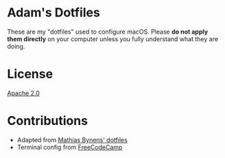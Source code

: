 Adam's Dotfiles
===============

These are my "dotfiles" used to configure macOS. Please **do not apply
them directly** on your computer unless you fully understand what they
are doing.

License
=======
[Apache 2.0](https://apache.org/licenses/LICENSE-2.0)

Contributions
=============
* Adapted from [Mathias Bynens' dotfiles](https://github.com/mathiasbynens/dotfiles) 
* Terminal config from [FreeCodeCamp](https://medium.freecodecamp.org/jazz-up-your-bash-terminal-a-step-by-step-guide-with-pictures-80267554cb22)
